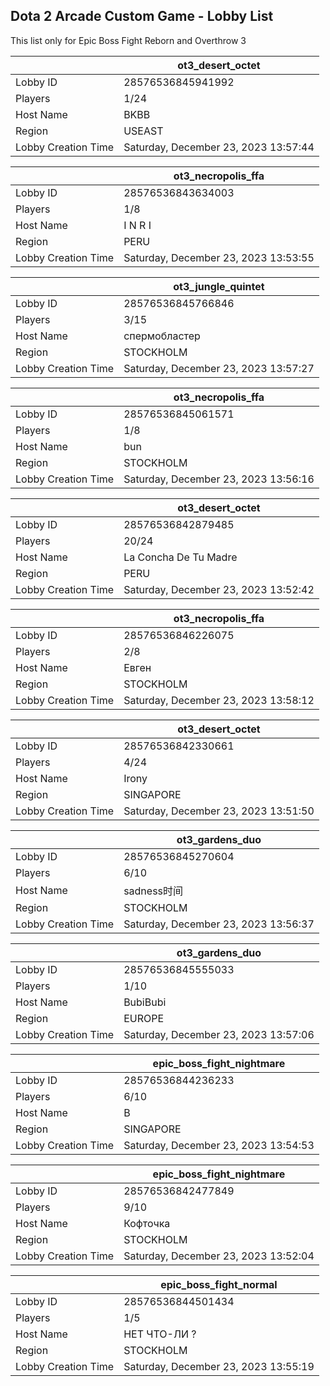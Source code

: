 ## Dota 2 Arcade Custom Game - Lobby List

This list only for Epic Boss Fight Reborn and Overthrow 3

|  | ot3_desert_octet |
| ------ | ------ |
| Lobby ID | 28576536845941992 |
| Players | 1/24 |
| Host Name | BKBB |
| Region | USEAST |
| Lobby Creation Time | Saturday, December 23, 2023 13:57:44 |


|  | ot3_necropolis_ffa |
| ------ | ------ |
| Lobby ID | 28576536843634003 |
| Players | 1/8 |
| Host Name | I N R I |
| Region | PERU |
| Lobby Creation Time | Saturday, December 23, 2023 13:53:55 |


|  | ot3_jungle_quintet |
| ------ | ------ |
| Lobby ID | 28576536845766846 |
| Players | 3/15 |
| Host Name | спермобластер |
| Region | STOCKHOLM |
| Lobby Creation Time | Saturday, December 23, 2023 13:57:27 |


|  | ot3_necropolis_ffa |
| ------ | ------ |
| Lobby ID | 28576536845061571 |
| Players | 1/8 |
| Host Name | bun |
| Region | STOCKHOLM |
| Lobby Creation Time | Saturday, December 23, 2023 13:56:16 |


|  | ot3_desert_octet |
| ------ | ------ |
| Lobby ID | 28576536842879485 |
| Players | 20/24 |
| Host Name | La Concha De Tu Madre |
| Region | PERU |
| Lobby Creation Time | Saturday, December 23, 2023 13:52:42 |


|  | ot3_necropolis_ffa |
| ------ | ------ |
| Lobby ID | 28576536846226075 |
| Players | 2/8 |
| Host Name | Евген |
| Region | STOCKHOLM |
| Lobby Creation Time | Saturday, December 23, 2023 13:58:12 |


|  | ot3_desert_octet |
| ------ | ------ |
| Lobby ID | 28576536842330661 |
| Players | 4/24 |
| Host Name | Irony |
| Region | SINGAPORE |
| Lobby Creation Time | Saturday, December 23, 2023 13:51:50 |


|  | ot3_gardens_duo |
| ------ | ------ |
| Lobby ID | 28576536845270604 |
| Players | 6/10 |
| Host Name | sadness时间 |
| Region | STOCKHOLM |
| Lobby Creation Time | Saturday, December 23, 2023 13:56:37 |


|  | ot3_gardens_duo |
| ------ | ------ |
| Lobby ID | 28576536845555033 |
| Players | 1/10 |
| Host Name | BubiBubi |
| Region | EUROPE |
| Lobby Creation Time | Saturday, December 23, 2023 13:57:06 |


|  | epic_boss_fight_nightmare |
| ------ | ------ |
| Lobby ID | 28576536844236233 |
| Players | 6/10 |
| Host Name | B |
| Region | SINGAPORE |
| Lobby Creation Time | Saturday, December 23, 2023 13:54:53 |


|  | epic_boss_fight_nightmare |
| ------ | ------ |
| Lobby ID | 28576536842477849 |
| Players | 9/10 |
| Host Name | Кофточка |
| Region | STOCKHOLM |
| Lobby Creation Time | Saturday, December 23, 2023 13:52:04 |


|  | epic_boss_fight_normal |
| ------ | ------ |
| Lobby ID | 28576536844501434 |
| Players | 1/5 |
| Host Name | НЕТ ЧТО-ЛИ ? |
| Region | STOCKHOLM |
| Lobby Creation Time | Saturday, December 23, 2023 13:55:19 |


